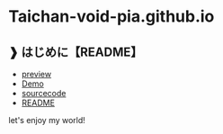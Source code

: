 # Taichan-void-pia.github.io
## ❱ はじめに【README】
* [preview](https://github.com/Taichan-void-pia/LanahiroMod)
* [Demo](https://taichan-void-pia.github.io/)
* [sourcecode](https://github.com/Taichan-void-pia/Taichan-void-pia.github.io/blob/main/README.md)
* [README](https://github.com/Taichan-void-pia/Taichan-void-pia.github.io/blob/main/README.md)


let's enjoy my world!

